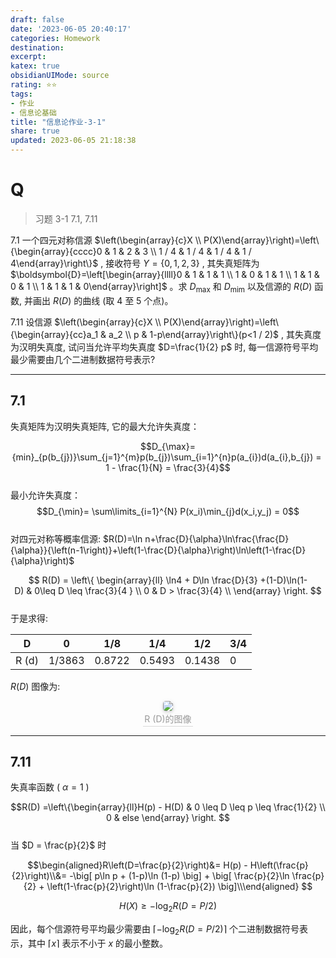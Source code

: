 ```yaml
---
draft: false
date: '2023-06-05 20:40:17'
categories: Homework  
destination: 
excerpt: 
katex: true
obsidianUIMode: source
rating: ⭐⭐
tags:  
- 作业 
- 信息论基础 
title: "信息论作业-3-1"
share: true
updated: 2023-06-05 21:18:38
---
```


# Q

> 习题 3-1 7.1, 7.11

7.1 一个四元对称信源 $\left(\begin{array}{c}X \\ P(X)\end{array}\right)=\left\{\begin{array}{cccc}0 & 1 & 2 & 3 \\ 1 / 4 & 1 / 4 & 1 / 4 & 1 / 4\end{array}\right\}$ , 接收符号 $Y=\{0,1,2,3\}$ , 其失真矩阵为 $\boldsymbol{D}=\left[\begin{array}{llll}0 & 1 & 1 & 1 \\ 1 & 0 & 1 & 1 \\ 1 & 1 & 0 & 1 \\ 1 & 1 & 1 & 0\end{array}\right]$ 。求 $D_{\max }$ 和 $D_{\operatorname{mim}}$ 以及信源的 $R(D)$ 函数, 并画出 $R(D)$ 的曲线 (取 4 至 5 个点)。

7.11 设信源 $\left(\begin{array}{c}X \\ P(X)\end{array}\right)=\left\{\begin{array}{cc}a_1 & a_2 \\ p & 1-p\end{array}\right\}(p<1 / 2)$ , 其失真度为汉明失真度, 试问当允许平均失真度 $D=\frac{1}{2} p$ 时, 每一信源符号平均最少需要由几个二进制数据符号表示?

---

## 7.1

失真矩阵为汉明失真矩阵, 它的最大允许失真度：

$$D_{\max}={min}_{p(b_{j})}\sum_{j=1}^{m}p(b_{j})\sum_{i=1}^{n}p(a_{i})d(a_{i},b_{j}) = 1 - \frac{1}{N} = \frac{3}{4}$$  
最小允许失真度：$$D_{\min}= \sum\limits_{i=1}^{N} P(x_i)\min_{j}d(x_i,y_j) = 0$$  
对四元对称等概率信源: $R(D)=\ln n+\frac{D}{\alpha}\ln\frac{\frac{D}{\alpha}}{\left(n-1\right)}+\left(1-\frac{D}{\alpha}\right)\ln\left(1-\frac{D}{\alpha}\right)$

$$
R(D) =
\left\{  
\begin{array}{ll}  
\ln4 + D\ln \frac{D}{3} +(1-D)\ln(1-D) & 0\leq D \leq \frac{3}{4	} \\
0 & D > \frac{3}{4} \\  
\end{array}  
\right.
$$  
于是求得:  

| D     | 0      | 1/8    | 1/4    | 1/2    | 3/4 |
| ----- | ------ | ------ | ------ | ------ | --- |
| R (d) | 1/3863 | 0.8722 | 0.5493 | 0.1438 | 0    |

$R(D)$ 图像为:  

<center>
    <img style="border-radius: 0.3125em;
    box-shadow: 0 2px 4px 0 rgba(34,36,38,.12),0 2px 10px 0 rgba(34,36,38,.08);"
    src="https://search.pstatic.net/common?src=https://i.imgur.com/n1nyaG5.png">
    <br>
    <div style="color:orange; border-bottom: 1px solid #d9d9d9;
    display: inline-block;
    color: #999;
    padding: 2px;">R (D)的图像
    </div>
</center>

---

## 7.11

失真率函数 ( $\alpha=1$ )

$$R(D) =\left\{\begin{array}{ll}H(p) - H(D) & 0 \leq D \leq p \leq \frac{1}{2} \\  0 & else  \end{array}  \right.  $$  
当 $D = \frac{p}{2}$ 时

$$\begin{aligned}R\left(D=\frac{p}{2}\right)&= H(p) - H\left(\frac{p}{2}\right)\\&= -\big[ p\ln p + (1-p)\ln (1-p) \big] + \big[ \frac{p}{2}\ln \frac{p}{2} + \left(1-\frac{p}{2}\right)\ln (1-\frac{p}{2}) \big]\\\end{aligned}  $$

$$H(X) \geq -\log_2 R(D=P/2)$$

因此，每个信源符号平均最少需要由 $\lceil -\log_2 R(D=P/2) \rceil$ 个二进制数据符号表示，其中 $\lceil x \rceil$ 表示不小于 $x$ 的最小整数。